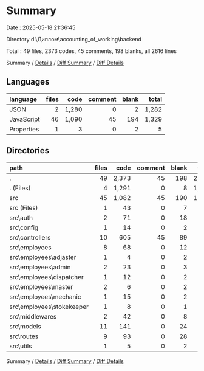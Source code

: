 # Summary

Date : 2025-05-18 21:36:45

Directory d:\\Диплом\\accounting_of_working\\backend

Total : 49 files,  2373 codes, 45 comments, 198 blanks, all 2616 lines

Summary / [Details](details.md) / [Diff Summary](diff.md) / [Diff Details](diff-details.md)

## Languages
| language | files | code | comment | blank | total |
| :--- | ---: | ---: | ---: | ---: | ---: |
| JSON | 2 | 1,280 | 0 | 2 | 1,282 |
| JavaScript | 46 | 1,090 | 45 | 194 | 1,329 |
| Properties | 1 | 3 | 0 | 2 | 5 |

## Directories
| path | files | code | comment | blank | total |
| :--- | ---: | ---: | ---: | ---: | ---: |
| . | 49 | 2,373 | 45 | 198 | 2,616 |
| . (Files) | 4 | 1,291 | 0 | 8 | 1,299 |
| src | 45 | 1,082 | 45 | 190 | 1,317 |
| src (Files) | 1 | 43 | 0 | 7 | 50 |
| src\\auth | 2 | 71 | 0 | 18 | 89 |
| src\\config | 1 | 14 | 0 | 2 | 16 |
| src\\controllers | 10 | 605 | 45 | 89 | 739 |
| src\\employees | 8 | 68 | 0 | 12 | 80 |
| src\\employees\\adjaster | 1 | 4 | 0 | 2 | 6 |
| src\\employees\\admin | 2 | 23 | 0 | 3 | 26 |
| src\\employees\\dispatcher | 1 | 12 | 0 | 2 | 14 |
| src\\employees\\master | 2 | 6 | 0 | 2 | 8 |
| src\\employees\\mechanic | 1 | 15 | 0 | 2 | 17 |
| src\\employees\\stokekeeper | 1 | 8 | 0 | 1 | 9 |
| src\\middlewares | 2 | 42 | 0 | 8 | 50 |
| src\\models | 11 | 141 | 0 | 24 | 165 |
| src\\routes | 9 | 93 | 0 | 28 | 121 |
| src\\utils | 1 | 5 | 0 | 2 | 7 |

Summary / [Details](details.md) / [Diff Summary](diff.md) / [Diff Details](diff-details.md)